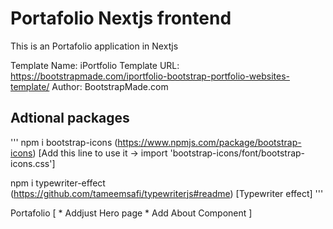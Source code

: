 # Portafolio Nextjs frontend

This is an Portafolio application in Nextjs

Template Name: iPortfolio
Template URL: https://bootstrapmade.com/iportfolio-bootstrap-portfolio-websites-template/
Author: BootstrapMade.com

## Adtional packages
'''
npm i bootstrap-icons (https://www.npmjs.com/package/bootstrap-icons) [Add this line to use it -> import 'bootstrap-icons/font/bootstrap-icons.css']

npm i typewriter-effect (https://github.com/tameemsafi/typewriterjs#readme) [Typewriter effect]
'''

Portafolio
[
	* Addjust Hero page
	* Add About Component
]